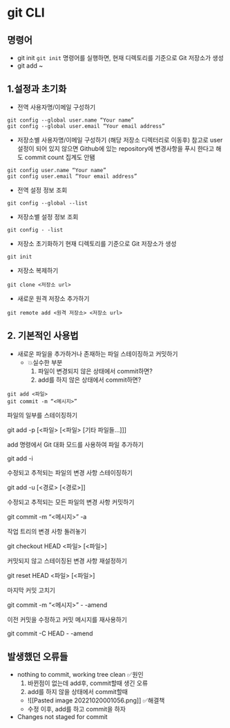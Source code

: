 # git CLI
## 명령어
- git init 
	`git init` 명령어를 실행하면, 현재 디렉토리를 기준으로 Git 저장소가 생성
- git add ~

## 1.설정과 초기화

- 전역 사용자명/이메일 구성하기
```
git config --global user.name “Your name”
git config --global user.email “Your email address”
```

- 저장소별 사용자명/이메일 구성하기 (해당 저장소 디렉터리로 이동후)
	참고로 user 설정이 되어 있지 않으면 Github에 있는 repository에 변경사항을 푸시 한다고 해도 commit count 집계도 안됌
```
git config user.name “Your name”
git config user.email “Your email address”
```

- 전역 설정 정보 조회

```
git config --global --list
```

- 저장소별 설정 정보 조회

```
git config - -list

```

- 저장소 초기화하기
	현재 디렉토리를 기준으로 Git 저장소가 생성
```
git init
```

- 저장소 복제하기
```
git clone <저장소 url>
```

- 새로운 원격 저장소 추가하기

```
git remote add <원격 저장소> <저장소 url>
```

## 2. 기본적인 사용법
- 새로운 파일을 추가하거나 존재하는 파일 스테이징하고 커밋하기
	- 💥실수한 부분
		1) 파일이 변경되지 않은 상태에서 commit하면?
		2) add를 하지 않은 상태에서 commit하면?
```
git add <파일>
git commit -m “<메시지>”
```

파일의 일부를 스테이징하기

git add -p [<파일> [<파일> [기타 파일들…]]]

add 명령에서 Git 대화 모드를 사용하여 파일 추가하기

git add -i

수정되고 추적되는 파일의 변경 사항 스테이징하기

git add -u [<경로> [<경로>]]

수정되고 추적되는 모든 파일의 변경 사항 커밋하기

git commit -m “<메시지>” -a

작업 트리의 변경 사항 돌려놓기

git checkout HEAD <파일> [<파일>]

커밋되지 않고 스테이징된 변경 사항 재설정하기

git reset HEAD <파일> [<파일>]

마지막 커밋 고치기

git commit -m “<메시지>” - -amend

이전 커밋을 수정하고 커밋 메시지를 재사용하기

git commit -C HEAD - -amend

## 발생했던 오류들
- nothing to commit, working tree clean
	✅원인
	1) 바뀐점이 없는데 add후, commit할때 생긴 오류
	2) add를 하지 않을 상태에서 commit할때
	- ![[Pasted image 20221020001056.png]]
	✅해결책
	- 수정 이후, add를 하고 commit을 하자
- Changes not staged for commit
	
